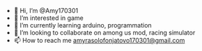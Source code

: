 - 👋 Hi, I’m @Amy170301
- 👀 I’m interested in game
- 🌱 I’m currently learning arduino, programmation
- 💞️ I’m looking to collaborate on among us mod, racing simulator
- 📫 How to reach me amyrasolofonjatovo170301@gmail.com

<!---
Amy170301/Amy170301 is a ✨ special ✨ repository because its `README.md` (this file) appears on your GitHub profile.
You can click the Preview link to take a look at your changes.
--->
